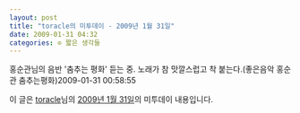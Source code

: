 ```yaml
---
layout: post
title: "toracle의 미투데이 - 2009년 1월 31일"
date: 2009-01-31 04:32
categories: ⊙ 짧은 생각들
---
```


홍순관님의 음반 '춤추는 평화' 듣는 중. 노래가 참 맛깔스럽고 착 붙는다.(좋은음악 홍순관 춤추는평화)2009-01-31 00:58:55

이 글은 [toracle](http://me2day.net/toracle)님의 [2009년 1월 31일](http://me2day.net/toracle/2009/01/31#00:58:55)의 미투데이 내용입니다.


       
